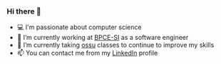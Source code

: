 ### Hi there 👋

- 💻 I'm passionate about computer science
- 🔭 I’m currently working at [BPCE-SI](https://www.bpce-si.fr/) as a software engineer
- 🌱 I’m currently taking [ossu](https://github.com/ossu/computer-science) classes to continue to improve my skills
- 📫 You can contact me from my [LinkedIn](https://www.linkedin.com/in/hugo-lorent-351863174/) profile
